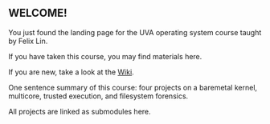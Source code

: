 ## WELCOME! 

You just found the landing page for the UVA operating system course taught by Felix Lin. 

If you have taken this course, you may find materials here. 

If you are new, take a look at the [Wiki](https://github.com/fxlin/os-course/wiki).  



One sentence summary of this course: four projects on a baremetal kernel, multicore, trusted execution, and filesystem forensics. 

All projects are linked as submodules here. 

